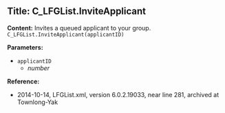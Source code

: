 ## Title: C_LFGList.InviteApplicant

**Content:**
Invites a queued applicant to your group.
`C_LFGList.InviteApplicant(applicantID)`

**Parameters:**
- `applicantID`
  - *number*

**Reference:**
- 2014-10-14, LFGList.xml, version 6.0.2.19033, near line 281, archived at Townlong-Yak